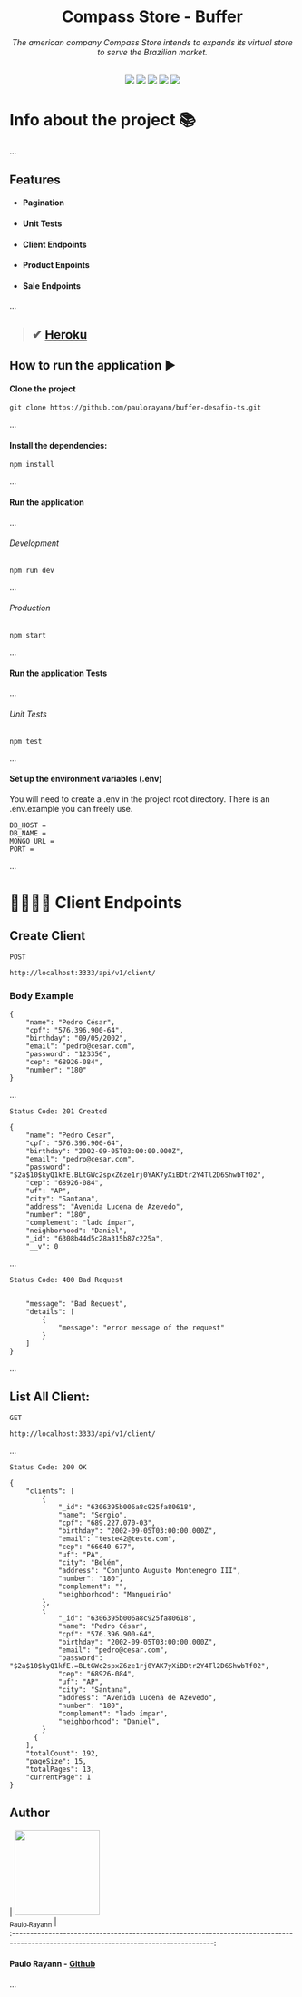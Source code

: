 <h1 align="center">Compass Store - Buffer</h1>

<h6 align="center">
The american company Compass Store intends to expands its virtual store to serve the Brazilian market.
</h6>
<p align="center">
 <img src="https://shields.io/badge/TypeScript-3178C6?logo=TypeScript&logoColor=FFF&style=for-the-badge"/>
 <img src="https://img.shields.io/badge/Node.js-43853D?style=for-the-badge&logo=node.js&logoColor=white"/>
 <img src="https://img.shields.io/badge/MongoDB-4EA94B?style=for-the-badge&logo=mongodb&logoColor=white"/>
 <img src="https://img.shields.io/badge/Express.js-404D59?style=for-the-badge"/>
 <img src="http://img.shields.io/static/v1?label=STATUS&message=EM%20DESENVOLVIMENTO&color=RED&style=for-the-badge"/>
</p>

# Info about the project :books:
...
## Features
  - #### Pagination
  - #### Unit Tests
  - #### Client Endpoints
  - #### Product Enpoints
  - #### Sale Endpoints
  ...

> ## ✔  [Heroku](https://compass-store-buffer.herokuapp.com)

## How to run the application :arrow_forward:

#### Clone the project

```
git clone https://github.com/paulorayann/buffer-desafio-ts.git
```

...
#### Install the dependencies:

```
npm install
```
...

#### Run the application
...
###### Development
```
npm run dev
```
...

###### Production

```
npm start
```

...
#### Run the application Tests
...
###### Unit Tests

```
npm test
```
...

#### Set up the environment variables (.env)

You will need to create a .env in the project root directory.
There is an .env.example you can freely use.

```
DB_HOST = 
DB_NAME = 
MONGO_URL = 
PORT = 
```

...

# 👨‍👩‍👧‍👦 Client Endpoints

## Create Client

`POST`

```
http://localhost:3333/api/v1/client/
```

### Body Example

```
{
    "name": "Pedro César",
    "cpf": "576.396.900-64",
    "birthday": "09/05/2002",
    "email": "pedro@cesar.com",
    "password": "123356",
    "cep": "68926-084",
    "number": "180"
}
```
...

`Status Code: 201 Created`

```
{
    "name": "Pedro César",
    "cpf": "576.396.900-64",
    "birthday": "2002-09-05T03:00:00.000Z",
    "email": "pedro@cesar.com",
    "password": "$2a$10$kyQ1kfE.BLtGWc2spxZ6ze1rj0YAK7yXiBDtr2Y4Tl2D6ShwbTf02",
    "cep": "68926-084",
    "uf": "AP",
    "city": "Santana",
    "address": "Avenida Lucena de Azevedo",
    "number": "180",
    "complement": "lado ímpar",
    "neighborhood": "Daniel",
    "_id": "6308b44d5c28a315b87c225a",
    "__v": 0
```
...

`Status Code: 400 Bad Request`

```

    "message": "Bad Request",
    "details": [
        {
            "message": "error message of the request"
        }
    ]
}
```
...

## List All Client:

`GET`

```
http://localhost:3333/api/v1/client/
```

...

`Status Code: 200 OK`

```
{
    "clients": [
        {
            "_id": "6306395b006a8c925fa80618",
            "name": "Sergio",
            "cpf": "689.227.070-03",
            "birthday": "2002-09-05T03:00:00.000Z",
            "email": "teste42@teste.com",
            "cep": "66640-677",
            "uf": "PA",
            "city": "Belém",
            "address": "Conjunto Augusto Montenegro III",
            "number": "180",
            "complement": "",
            "neighborhood": "Mangueirão"
        },
        {
            "_id": "6306395b006a8c925fa80618",
            "name": "Pedro César",
            "cpf": "576.396.900-64",
            "birthday": "2002-09-05T03:00:00.000Z",
            "email": "pedro@cesar.com",
            "password": "$2a$10$kyQ1kfE.=BLtGWc2spxZ6ze1rj0YAK7yXiBDtr2Y4Tl2D6ShwbTf02",
            "cep": "68926-084",
            "uf": "AP",
            "city": "Santana",
            "address": "Avenida Lucena de Azevedo",
            "number": "180",
            "complement": "lado ímpar",
            "neighborhood": "Daniel",
        }
      {
    ],
    "totalCount": 192,
    "pageSize": 15,
    "totalPages": 13,
    "currentPage": 1
}
```


## Author

| [<img src="https://avatars.githubusercontent.com/u/86445602?v=4" width=150><br><sub>Paulo Rayann</sub>](https://github.com/paulorayann) |       
:-------------------------------------------------------------------------------------------------------------------------------------: 

#### Paulo Rayann - [Github](https://github.com/paulorayann)
...


